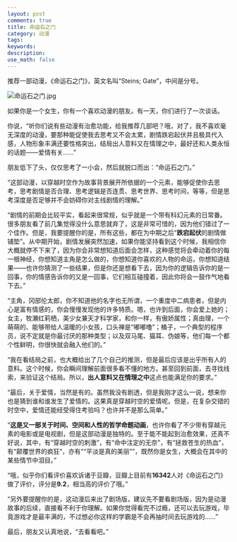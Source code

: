 ```yaml
---
layout: post
comments: true
title: 命运石之门
category: 动漫
tags:
keywords:
description:
use_math: false
---
```


推荐一部动漫，《命运石之门》，英文名叫“Steins; Gate”，中间是分号。

![命运石之门.jpg](http://upload-images.jianshu.io/upload_images/215986-b527d009c571b8d8.jpg?imageMogr2/auto-orient/strip%7CimageView2/2/w/1240)

如果你是一个女生，你有一个喜欢动漫的朋友。有一天，你们进行了一次谈话。

你说，“听你们说有些动漫有治愈功能，给我推荐几部吧？哦，对了，我不喜欢毫无深度的动漫，要那种能促使我去思考又不会太累，剧情跌宕起伏并且极具代入感，人物形象丰满还要性格突出，结局出人意料又在情理之中，最好还和人类永恒的话题——爱情有关......”

朋友低下了头，仅仅思考了一小会，然后就脱口而出：“命运石之门。”

“这部动漫，以穿越时空作为故事背景展开所依据的一个元素，能够促使你去思考，思考剧情是否合理、思考逻辑是否连贯、思考世界、思考时间，等等，但是思考深度是否足够并不会妨碍你对主线剧情的理解。”

“剧情的前期会比较平实，看起来很常规，似乎就是一个带有科幻元素的日常番。很多朋友看了前几集觉得没什么意思就弃了，这是非常可惜的，因为他们错过了一个佳作。但是，我要提醒你的是，所有这些，都在为中期之后“**跌宕起伏**的剧情做铺垫”。从中期开始，剧情发展突然加速，如果你能坚持看到这个时候，我相信你大概就停不下来了，因为你会非常想知道后面会怎样，这种感觉将会牵动着你的每一根神经，你想知道主角是怎么做的，你想知道你喜欢的人物的命运，你想知道结果——也许你猜测了一些结果，但是你还是想看下去，因为你的逻辑告诉你的是一回事，你的情感告诉你的又是一回事，它们相互碰撞着，因此你将会一鼓作气地看下去。”

“主角，冈部伦太郎，你不知道他的名字也无所谓，一个重度中二病患者，但是内心是富有情感的，你会慢慢发现他的许多特质。嗯，也许到后面，你会爱上她的；女主，牧瀬红莉栖，美少女兼天才科学家，和你一样，有傲娇属性；真由理，一个萌萌的、能够带给人温暖的小女孩，口头禅是“嘟嘟噜”；桶子，一个典型的程序员，说不定就是你最讨厌的那种类型；以及双马尾、猫耳、伪娘等，他们每一个都个性鲜明，你很快就会融入他们的。”

“我在看结局之前，也大概给出了几个自己的推测，但是最后应该是出乎所有人的意料。这个时候，你会瞬间理解前面很多看不懂的地方。甚至回到前面，去寻找线索，来验证这个结局。所以，**出人意料又在情理之中**这点也能满足你的要求。”

“最后，关于爱情，当然是有的。虽然我没有剧透，但是我刚才这么一说，想来你也是猜到谁和谁发生了爱情的。这果真是穿越时空的爱情呢。但是，在复杂交错的时空中，爱情还能经受得住考验吗？也许并不是那么简单。”

“**这是又一部关于时间、空间和人性的哲学命题动画**，也许你看了不少带有穿越元素的电影或是电视剧，但是这部动漫是独特的。至于能不能起到治愈效果，还真不好说，其中，有“穿越时空的刺激”，有“命中注定的无奈”，有“拯救苍生的热血”，有“颠覆世界的疯狂”，亦有““平淡是真的美丽””，既然你是女生，大概会在其中的某些情节中泪目。”

“哦，似乎你们看评价喜欢诉诸于豆瓣，豆瓣上目前有**16342**人对《命运石之门》做了评价，评分是**9.2**，相当高的评价了哦。”

“另外要提醒你的是，这动漫后来出了剧场版，建议先不要看剧场版，因为是动漫故事的后续，直接看不利于你理解。如果你觉得看完不过瘾，还可以去玩游戏，毕竟游戏才是最丰满的，不过想必你这样的学霸是不会再抽时间去玩游戏的......”

最后，朋友又认真地说，“去看看吧。”